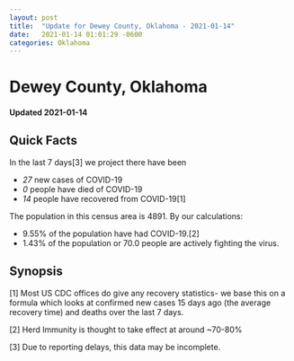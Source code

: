 ```yaml
---
layout: post
title:  "Update for Dewey County, Oklahoma - 2021-01-14"
date:   2021-01-14 01:01:29 -0600
categories: Oklahoma
---
```


# Dewey County, Oklahoma
#### Updated 2021-01-14

## Quick Facts

In the last 7 days[3] we project there have been
- *27* new cases of COVID-19
- *0* people have died of COVID-19
- *14* people have recovered from COVID-19[1]

The population in this census area is 4891. By our calculations:
- 9.55% of the population have had COVID-19.[2]
- 1.43% of the population or 70.0 people are actively fighting the virus.

## Synopsis




[1] Most US CDC offices do give any recovery statistics- we base this on a formula which looks at confirmed new cases
15 days ago (the average recovery time) and deaths over the last 7 days.

[2] Herd Immunity is thought to take effect at around ~70-80%

[3] Due to reporting delays, this data may be incomplete.
 
    
